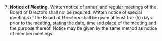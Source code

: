 7. **Notice of Meeting.** Written notice of annual and regular meetings of the Board of Directors shall not be required. Written notice of special meetings of the Board of Directors shall be given at least five (5) days prior to the meeting, stating the date, time and place of the meeting and the purpose thereof. Notice may be given by the same method as notice of member meetings.